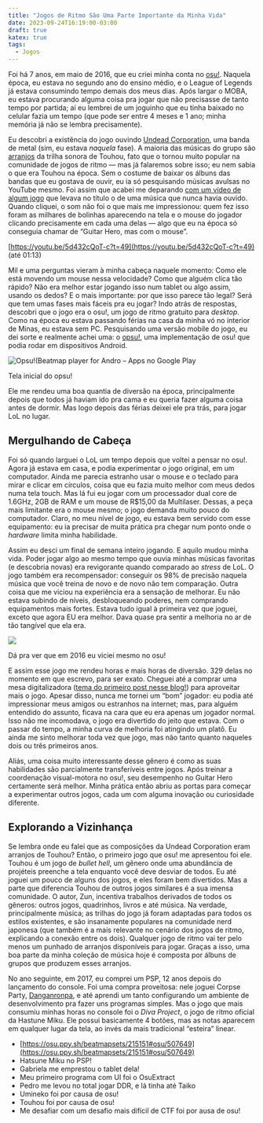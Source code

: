```yaml
---
title: "Jogos de Ritmo São Uma Parte Importante da Minha Vida"
date: 2023-09-24T16:19:00-03:00
draft: true
katex: true
tags:
  - Jogos
---
```


Foi há 7 anos, em maio de 2016, que eu criei minha conta no [osu!](https://osu.ppy.sh/users/8440302). Naquela época, eu estava no segundo ano do ensino médio, e o League of Legends já estava consumindo tempo demais dos meus dias. Após largar o MOBA, eu estava procurando alguma coisa pra jogar que não precisasse de tanto tempo por partida; aí eu lembrei de um joguinho que eu tinha baixado no celular fazia um tempo (que pode ser entre 4 meses e 1 ano; minha memória já não se lembra precisamente).

Eu descobri a existência do jogo ouvindo [Undead Corporation](https://open.spotify.com/artist/6fKT4n1tGdjiH5RwNRQuTf), uma banda de metal (sim, eu estava _naquela_ fase). A maioria das músicas do grupo são [arranjos](<https://pt.wikipedia.org/wiki/Arranjo_(m%C3%BAsica)>) da trilha sonora de Touhou, fato que o tornou muito popular na comunidade de jogos de ritmo — mas já falaremos sobre isso; eu nem sabia o que era Touhou na época. Sem o costume de baixar os álbuns das bandas que eu gostava de ouvir, eu ia só pesquisando músicas avulsas no YouTube mesmo. Foi assim que acabei me deparando [com um vídeo de algum jogo](https://www.youtube.com/watch?v=5d432cQoT-c) que levava no título o de uma música que nunca havia ouvido. Quando cliquei, o som não foi o que mais me impressionou: quem fez isso foram as milhares de bolinhas aparecendo na tela e o mouse do jogador clicando precisamente em cada uma delas — algo que eu na época só conseguia chamar de “Guitar Hero, mas com o mouse”.

[https://youtu.be/5d432cQoT-c?t=49](https://youtu.be/5d432cQoT-c?t=49) (até 01:13)

Mil e uma perguntas vieram à minha cabeça naquele momento: Como ele está movendo um mouse nessa velocidade? Como que alguém clica tão rápido? Não era melhor estar jogando isso num tablet ou algo assim, usando os dedos? E o mais importante: por que isso parece tão legal? Será que tem umas fases mais fáceis pra eu jogar? Indo atrás de respostas, descobri que o jogo era o osu!, um jogo de ritmo gratuito para _desktop_. Como na época eu estava passando férias na casa da minha vó no interior de Minas, eu estava sem PC. Pesquisando uma versão mobile do jogo, eu dei sorte e realmente achei uma: o [opsu!](https://itdelatrisu.github.io/opsu/), uma implementação de osu! que podia rodar em dispositivos Android.

![Opsu!(Beatmap player for Andro – Apps no Google Play](https://library.pbcarrara.com.br/share/api/images/T5SDujyZ36bV/image.webp)

Tela inicial do opsu!

Ele me rendeu uma boa quantia de diversão na época, principalmente depois que todos já haviam ido pra cama e eu queria fazer alguma coisa antes de dormir. Mas logo depois das férias deixei ele pra trás, para jogar LoL no lugar.

## Mergulhando de Cabeça

Foi só quando larguei o LoL um tempo depois que voltei a pensar no osu!. Agora já estava em casa, e podia experimentar o jogo original, em um computador. Ainda me parecia estranho usar o mouse e o teclado para mirar e clicar em círculos, coisa que eu fazia muito melhor com meus dedos numa tela touch. Mas lá fui eu jogar com um processador dual core de 1.6GHz, 2GB de RAM e um mouse de R$15,00 da Multilaser. Dessas, a peça mais limitante era o mouse mesmo; o jogo demanda muito pouco do computador. Claro, no meu nível de jogo, eu estava bem servido com esse equipamento: eu ia precisar de muita prática pra chegar num ponto onde o _hardware_ limita minha habilidade.

Assim eu desci um final de semana inteiro jogando. E aquilo mudou minha vida. Poder jogar algo ao mesmo tempo que ouvia minhas músicas favoritas (e descobria novas) era revigorante quando comparado ao _stress_ de LoL. O jogo também era recompensador: conseguir os 98% de precisão naquela música que você treina de novo e de novo não tem comparação. Outra coisa que me viciou na experiência era a sensação de melhorar. Eu não estava subindo de níveis, desbloqueando poderes, nem comprando equipamentos mais fortes. Estava tudo igual à primeira vez que joguei, exceto que agora EU era melhor. Dava quase pra sentir a melhoria no ar de tão tangível que ela era.

![](https://library.pbcarrara.com.br/share/api/images/bts9m0srFKzb/image)

Dá pra ver que em 2016 eu viciei mesmo no osu!

E assim esse jogo me rendeu horas e mais horas de diversão. 329 delas no momento em que escrevo, para ser exato. Cheguei até a comprar uma mesa digitalizadora ([tema do primeiro post nesse blog!](https://posts/2020-08-25-hs64-tablet-drivers/)) para aproveitar mais o jogo. Apesar disso, nunca me tornei um “bom” jogador: eu podia até impressionar meus amigos ou estranhos na internet; mas, para alguém entendido do assunto, ficava na cara que eu era apenas um jogador normal. Isso não me incomodava, o jogo era divertido do jeito que estava. Com o passar do tempo, a minha curva de melhoria foi atingindo um platô. Eu ainda me sinto melhorar toda vez que jogo, mas não tanto quanto naqueles dois ou três primeiros anos.

Aliás, uma coisa muito interessante desse gênero é como as suas habilidades são parcialmente transferíveis entre jogos. Após treinar a coordenação visual-motora no osu!, seu desempenho no Guitar Hero certamente será melhor. Minha prática então abriu as portas para começar a experimentar outros jogos, cada um com alguma inovação ou curiosidade diferente.

## Explorando a Vizinhança

Se lembra onde eu falei que as composições da Undead Corporation eram arranjos de Touhou? Então, o primeiro jogo que osu! me apresentou foi ele. Touhou é um jogo de _bullet hell_, um gênero onde uma abundância de projéteis preenche a tela enquanto você deve desviar de todos. Eu até joguei um pouco de alguns dos jogos, e eles foram bem divertidos. Mas a parte que diferencia Touhou de outros jogos similares é a sua imensa comunidade. O autor, Zun, incentiva trabalhos derivados de todos os gêneros: outros jogos, quadrinhos, livros e até música. Na verdade, principalmente música; as trilhas do jogo já foram adaptadas para todos os estilos existentes, e são insanamente populares na comunidade nerd japonesa (que também é a mais relevante no cenário dos jogos de ritmo, explicando a conexão entre os dois). Qualquer jogo de ritmo vai ter pelo menos um punhado de arranjos disponíveis para jogar. Graças a isso, uma boa parte da minha coleção de música hoje é composta por álbuns de grupos que produzem esses arranjos.

No ano seguinte, em 2017, eu comprei um PSP, 12 anos depois do lançamento do console. Foi uma compra proveitosa: nele joguei Corpse Party, [Danganronpa](https://pietrocarrara.github.io/posts/2022-04-10-umineko/), e até aprendi um tanto configurando um ambiente de desenvolvimento pra fazer uns programas simples. Mas o jogo que mais consumiu minhas horas no console foi o _Diva Project_, o jogo de ritmo oficial da Hastune Miku. Ele possui basicamente 4 botões, mas as notas aparecem em qualquer lugar da tela, ao invés da mais tradicional “esteira” linear.

- [https://osu.ppy.sh/beatmapsets/215151#osu/507649](https://osu.ppy.sh/beatmapsets/215151#osu/507649)
- Hatsune Miku no PSP!
- Gabriela me emprestou o tablet dela!
- Meu primeiro programa com UI foi o OsuExtract
- Pedro me levou no total jogar DDR, e lá tinha até Taiko
- Umineko foi por causa de osu!
- Touhou foi por causa de osu!
- Me desafiar com um desafio mais difícil de CTF foi por ausa de osu!
